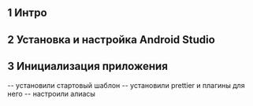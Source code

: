 ## 1 Интро
## 2 Установка и настройка Android Studio

## 3 Инициализация приложения
-- установили стартовый шаблон
-- установили prettier и плагины для него
-- настроили алиасы